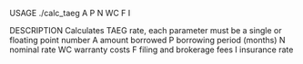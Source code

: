 USAGE
    ./calc_taeg A P N WC F I

DESCRIPTION
Calculates TAEG rate, each parameter must be a single or floating point number
        A       amount borrowed
        P       borrowing period (months)
        N       nominal rate
        WC      warranty costs
        F       filing and brokerage fees
        I       insurance rate
